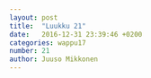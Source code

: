 ```yaml
---
layout: post
title:  "Luukku 21"
date:   2016-12-31 23:39:46 +0200
categories: wappu17
number: 21
author: Juuso Mikkonen
---
```

